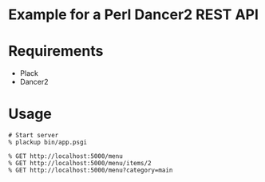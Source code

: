 # Example for a Perl Dancer2 REST API

# Requirements

* Plack
* Dancer2

# Usage

    # Start server
    % plackup bin/app.psgi

    % GET http://localhost:5000/menu
    % GET http://localhost:5000/menu/items/2
    % GET http://localhost:5000/menu?category=main
